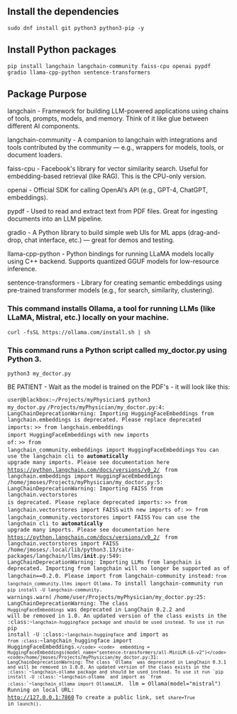 
<h2>Install the dependencies</h2>
<p>
<pre><code>sudo dnf install git python3 python3-pip -y</code></pre>
<p>
<h2>Install Python packages</h2>
<pre><code>pip install langchain langchain-community faiss-cpu openai pypdf gradio llama-cpp-python sentence-transformers</code></pre>
<p>
<h2>Package	Purpose</h2><p>
langchain	- Framework for building LLM-powered applications using chains of tools, prompts, models, and memory. Think of it like glue between different AI components.<p>
langchain-community	- A companion to langchain with integrations and tools contributed by the community — e.g., wrappers for models, tools, or document loaders.<p>
faiss-cpu	- Facebook's library for vector similarity search. Useful for embedding-based retrieval (like RAG). This is the CPU-only version.<p>
openai	- Official SDK for calling OpenAI’s API (e.g., GPT-4, ChatGPT, embeddings).<p>
pypdf -	Used to read and extract text from PDF files. Great for ingesting documents into an LLM pipeline.<p>
gradio - A Python library to build simple web UIs for ML apps (drag-and-drop, chat interface, etc.) — great for demos and testing.<p>
llama-cpp-python	- Python bindings for running LLaMA models locally using C++ backend. Supports quantized GGUF models for low-resource inference.<p>
sentence-transformers	 - Library for creating semantic embeddings using pre-trained transformer models (e.g., for search, similarity, clustering).<p>
<p><p><p>
<h3>This command installs Ollama, a tool for running LLMs (like LLaMA, Mistral, etc.) locally on your machine.</h3><p>
<pre><code>curl -fsSL https://ollama.com/install.sh | sh</code></pre><p>

<h3>This command runs a Python script called my_doctor.py using Python 3.</h3><p>
<pre><code>python3 my_doctor.py</code></pre>
<p>
BE PATIENT - Wait as the model is trained on the PDF's - it will look like this:

<code>user@blackbox:~/Projects/myPhysician$ python3 my_doctor.py</code>
<code>/Projects/myPhysician/my_doctor.py:4: LangChainDeprecationWarning: Importing HuggingFaceEmbeddings from langchain.embeddings is deprecated. Please replace deprecated imports:</code>
<code></code>
<code>>> from langchain.embeddings import HuggingFaceEmbeddings</code>
<code></code>
<code>with new imports of:</code>
<code></code>
<code>>> from langchain_community.embeddings import HuggingFaceEmbeddings</code>
<code>You can use the langchain cli to **automatically** upgrade many imports. Please see documentation here <https://python.langchain.com/docs/versions/v0_2/></code>
<code>  from langchain.embeddings import HuggingFaceEmbeddings</code>
<code>/home/jmoses/Projects/myPhysician/my_doctor.py:5: LangChainDeprecationWarning: Importing FAISS from langchain.vectorstores is deprecated. Please replace deprecated imports:</code>
<code></code>
<code>>> from langchain.vectorstores import FAISS</code>
<code></code>
<code>with new imports of:</code>
<code></code>
<code>>> from langchain_community.vectorstores import FAISS</code>
<code>You can use the langchain cli to **automatically** upgrade many imports. Please see documentation here <https://python.langchain.com/docs/versions/v0_2/></code>
<code>  from langchain.vectorstores import FAISS</code>
<code>/home/jmoses/.local/lib/python3.13/site-packages/langchain/llms/__init__.py:549: LangChainDeprecationWarning: Importing LLMs from langchain is deprecated. Importing from langchain will no longer be supported as of langchain==0.2.0. Please import from langchain-community instead:</code>
<code></code>
<code>`from langchain_community.llms import Ollama`.</code>
<code></code>
<code>To install langchain-community run `pip install -U langchain-community`.</code>
<code>  warnings.warn(</code>
<code>/home/user/Projects/myPhysician/my_doctor.py:25: LangChainDeprecationWarning: The class `HuggingFaceEmbeddings` was deprecated in LangChain 0.2.2 and will be removed in 1.0. An updated version of the class exists in the :class:`~langchain-huggingface package and should be used instead. To use it run `pip install -U :class:`~langchain-huggingface` and import as `from :class:`~langchain_huggingface import HuggingFaceEmbeddings``.</code>
<code>  embedding = HuggingFaceEmbeddings(model_name="sentence-transformers/all-MiniLM-L6-v2")</code>
<code>/home/jmoses/Projects/myPhysician/my_doctor.py:31: LangChainDeprecationWarning: The class `Ollama` was deprecated in LangChain 0.3.1 and will be removed in 1.0.0. An updated version of the class exists in the :class:`~langchain-ollama package and should be used instead. To use it run `pip install -U :class:`~langchain-ollama` and import as `from :class:`~langchain_ollama import OllamaLLM``.</code>
<code>  llm = Ollama(model="mistral")</code>
<code>Running on local URL:  http://127.0.0.1:7860</code>
<code></code>
<code>To create a public link, set `share=True` in `launch()`.</code>
